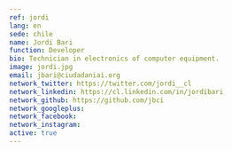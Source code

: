 ```yaml
---
ref: jordi
lang: en
sede: chile
name: Jordi Bari
function: Developer
bio: Technician in electronics of computer equipment.
image: jordi.jpg
email: jbari@ciudadaniai.org
network_twitter: https://twitter.com/jordi__cl
network_linkedin: https://cl.linkedin.com/in/jordibari
network_github: https://github.com/jbci
network_googleplus:
network_facebook:
network_instagram:
active: true
---
```


